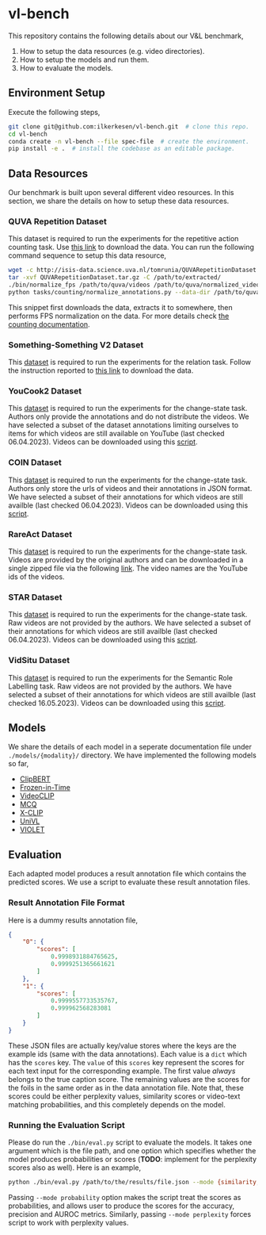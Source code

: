 # vl-bench

This repository contains the following details about our V&L benchmark,

1. How to setup the data resources (e.g. video directories).
2. How to setup the models and run them.
3. How to evaluate the models.

## Environment Setup
Execute the following steps,

```bash
git clone git@github.com:ilkerkesen/vl-bench.git  # clone this repo.
cd vl-bench
conda create -n vl-bench --file spec-file  # create the environment.
pip install -e .  # install the codebase as an editable package.
```

## Data Resources

Our benchmark is built upon several different video resources. In this section, we share the details on how to setup these data resources.

### QUVA Repetition Dataset

This dataset is required to run the experiments for the repetitive action counting task. Use [this link](http://isis-data.science.uva.nl/tomrunia/QUVARepetitionDataset.tar.gz) to download the data. You can run the following command sequence to setup this data resource,

```bash
wget -c http://isis-data.science.uva.nl/tomrunia/QUVARepetitionDataset.tar.gz
tar -xvf QUVARepetitionDataset.tar.gz -C /path/to/extracted/
./bin/normalize_fps /path/to/quva/videos /path/to/quva/normalized_videos
python tasks/counting/normalize_annotations.py --data-dir /path/to/quva
```

This snippet first downloads the data, extracts it to somewhere, then performs FPS normalization on the data. For more details check [the counting documentation](/tasks/counting/README.md).

### Something-Something V2 Dataset

This [dataset](https://developer.qualcomm.com/software/ai-datasets/something-something) is required to run the experiments for the relation task. Follow the instruction reported to [this link](https://developer.qualcomm.com/software/ai-datasets/something-something) to download the data.


### YouCook2 Dataset

This [dataset](http://youcook2.eecs.umich.edu/) is required to run the experiments for the change-state task. Authors only provide the annotations and do not distribute the videos. We have selected a subset of the dataset annotations limiting ourselves to items for which videos are still available on YouTube (last checked 06.04.2023). Videos can be downloaded using this [script](bin/youtube_downloader).

### COIN Dataset

This [dataset](https://coin-dataset.github.io/) is required to run the experiments for the change-state task. Authors only store the urls of videos and their annotations in JSON format. We have selected a subset of their annotations for which videos are still availble (last checked 06.04.2023). Videos can be downloaded using this [script](bin/youtube_downloader).


### RareAct Dataset

This [dataset](https://github.com/antoine77340/RareAct) is required to run the
experiments for the change-state task.
Videos are provided by the original authors and can be downloaded in a single zipped file via the following [link](https://www.rocq.inria.fr/cluster-willow/amiech/rareact.zip). The video names are the YouTube ids of the videos.


### STAR Dataset

This [dataset](https://bobbywu.com/STAR/) is required to run the experiments for the change-state task. Raw videos are not provided by the authors. We have selected a subset of their annotations for which videos are still availble (last checked 06.04.2023). Videos can be downloaded using this [script](bin/youtube_downloader).

### VidSitu Dataset

This [dataset](https://vidsitu.org/) is required to run the experiments for the Semantic Role Labelling task. Raw videos are not provided by the authors. We have selected a subset of their annotations for which videos are still availble (last checked 16.05.2023). Videos can be downloaded using this [script](bin/youtube_downloader).

## Models

We share the details of each model in a seperate documentation file under `./models/{modality}/` directory. We have implemented the following models so far,

- [ClipBERT](./models/video/ClipBERT.md)
- [Frozen-in-Time](./models/video/FiT.md)
- [VideoCLIP](./models/video/VideoCLIP.md)
- [MCQ](./models/video/MCQ.md)
- [X-CLIP](./models/video/X-CLIP.md)
- [UniVL](./models/video/UniVL.md)
- [VIOLET](./models/video/VIOLET.md)

## Evaluation

Each adapted model produces a result annotation file which contains the predicted scores. We use a script to evaluate these result annotation files.

### Result Annotation File Format

Here is a dummy results annotation file,

```json
{
    "0": {
        "scores": [
            0.9998931884765625,
            0.9999251365661621
        ]
    },
    "1": {
        "scores": [
            0.9999557733535767,
            0.999962568283081
        ]
    }
}
```

These JSON files are actually key/value stores where the keys are the example ids (same with the data annotations). Each value is a `dict` which has the `scores` key. The `value` of this `scores` key represent the scores for each text input for the corresponding example. The first value *always* belongs to the true caption score. The remaining values are the scores for the foils in the same order as in the data annotation file. Note that, these scores could be either perplexity values, similarity scores or video-text matching probabilities, and this completely depends on the model.

### Running the Evaluation Script

Please do run the `./bin/eval.py` script to evaluate the models. It takes one argument which is the file path, and one option which specifies whether the model produces probabilities or scores (**TODO**: implement for the perplexity scores also as well). Here is an example,

```bash
python ./bin/eval.py /path/to/the/results/file.json --mode {similarity,probability,perplexity}
```

Passing `--mode probability` option makes the script treat the scores as probabilities, and allows user to produce the scores for the accuracy, precision and AUROC metrics. Similarly, passing `--mode perplexity` forces script to work with perplexity values.
